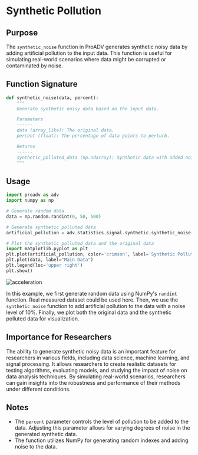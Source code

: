 # Synthetic Pollution

## Purpose
The `synthetic_noise` function in ProADV generates synthetic noisy data by adding artificial pollution to the input data. This function is useful for simulating real-world scenarios where data might be corrupted or contaminated by noise.

## Function Signature
```python
def synthetic_noise(data, percent):
    """
    Generate synthetic noisy data based on the input data.

    Parameters
    ------
    data (array_like): The original data.
    percent (float): The percentage of data points to perturb.

    Returns
    ------
    synthetic_polluted_data (np.ndarray): Synthetic data with added noise.
    """
```

## Usage
```python
import proadv as adv
import numpy as np

# Generate random data
data = np.random.randint(0, 50, 500)

# Generate synthetic polluted data
artificial_pollution = adv.statistics.signal.synthetic.synthetic_noise(data, percent=10)

# Plot the synthetic polluted data and the original data
import matplotlib.pyplot as plt
plt.plot(artificial_pollution, color='crimson', label='Synthetic Pollution')
plt.plot(data, label="Main Data")
plt.legend(loc='upper right')
plt.show()
```

![acceleration](https://raw.githubusercontent.com/farzadasgari/proadv/main/examples/plots/synthetic.png)

In this example, we first generate random data using NumPy's `randint` function. Real measured dataset could be used here. Then, we use the `synthetic_noise` function to add artificial pollution to the data with a noise level of 10%. Finally, we plot both the original data and the synthetic polluted data for visualization.

## Importance for Researchers
The ability to generate synthetic noisy data is an important feature for researchers in various fields, including data science, machine learning, and signal processing. It allows researchers to create realistic datasets for testing algorithms, evaluating models, and studying the impact of noise on data analysis techniques. By simulating real-world scenarios, researchers can gain insights into the robustness and performance of their methods under different conditions.

## Notes
- The `percent` parameter controls the level of pollution to be added to the data. Adjusting this parameter allows for varying degrees of noise in the generated synthetic data.
- The function utilizes NumPy for generating random indexes and adding noise to the data.
